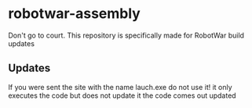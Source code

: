 # robotwar-assembly
Don't go to court. This repository is specifically made for RobotWar build updates
## Updates
If you were sent the site with the name lauch.exe do not use it! it only executes the code but does not update it the code comes out updated